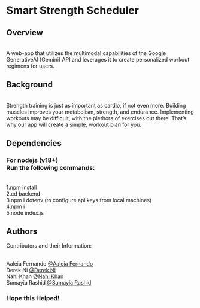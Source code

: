 # Smart Strength Scheduler 

## Overview

<br> A web-app that utilizes the multimodal capabilities of the Google GenerativeAI (Gemini) API and leverages it to create personalized workout regimens for users.

## Background

<br> Strength training is just as important as cardio, if not even more. Building muscles improves your metabolism, strength, and endurance. Implementing workouts may be difficult, with the plethora of exercises out there. That’s why our app will create a simple, workout plan for you.

## Dependencies

### For nodejs (v18+) <br>Run the following commands:
<br> 1.npm install
<br> 2.cd backend
<br> 3.npm i dotenv (to configure api keys from local machines)
<br> 4.npm i
<br> 5.node index.js


## Authors

Contributers and their Information:

<br>Aaleia Fernando [@Aaleia Fernando](https://www.linkedin.com/in/aaleia)
<br>Derek Ni [@Derek Ni](https://www.linkedin.com/in/derekni/)
<br>Nahi Khan [@Nahi Khan](https://www.linkedin.com/in/nahi-khan)
<br>Sumayia Rashid [@Sumayia Rashid](https://www.linkedin.com/in/sumayia-rashid?utm_source=share&utm_campaign=share_via&utm_content=profile&utm_medium=ios_app)



### Hope this Helped!